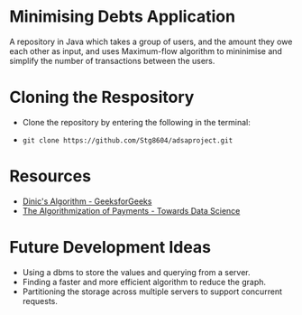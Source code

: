 #  Minimising Debts Application
A repository in Java which takes a group of users, and the amount they owe each other as input, and uses Maximum-flow algorithm to mininimise and simplify the number of transactions between the users.

# Cloning the Respository

- Clone the repository by entering the following in the terminal:
- ```
  git clone https://github.com/Stg8604/adsaproject.git
  ```

# Resources

- [Dinic's Algorithm - GeeksforGeeks](https://www.geeksforgeeks.org/dinics-algorithm-maximum-flow/)
- [The Algorithmization of Payments - Towards Data Science](https://towardsdatascience.com/the-algorithmization-of-payments-how-algorithms-are-going-to-change-the-payments-industry-5dd3f266d4c3)

# Future Development Ideas

- Using a dbms to store the values and querying from a server.
- Finding a faster and more efficient algorithm to reduce the graph.
- Partitioning the storage across multiple servers to support concurrent requests.
